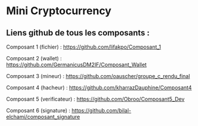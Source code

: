 # Mini Cryptocurrency

## Liens github de tous les composants :
Composant 1 (fichier) : https://github.com/lifakpo/Composant_1

Composant 2 (wallet) : https://github.com/GermanicusDM2IF/Composant_Wallet

Composant 3 (mineur) : https://github.com/oauscher/groupe_c_rendu_final

Composant 4 (hacheur) : https://github.com/kharrazDauphine/Composant4

Composant 5 (verificateur) : https://github.com/Obroo/Composant5_Dev

Composant 6 (signature) : https://github.com/bilal-elchami/composant_signature
